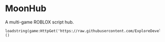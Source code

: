 # MoonHub
A multi-game ROBLOX script hub.

```
loadstring(game:HttpGet('https://raw.githubusercontent.com/ExploreDevelopmentSystems/MoonHub/main/loader.lua'))()
```
